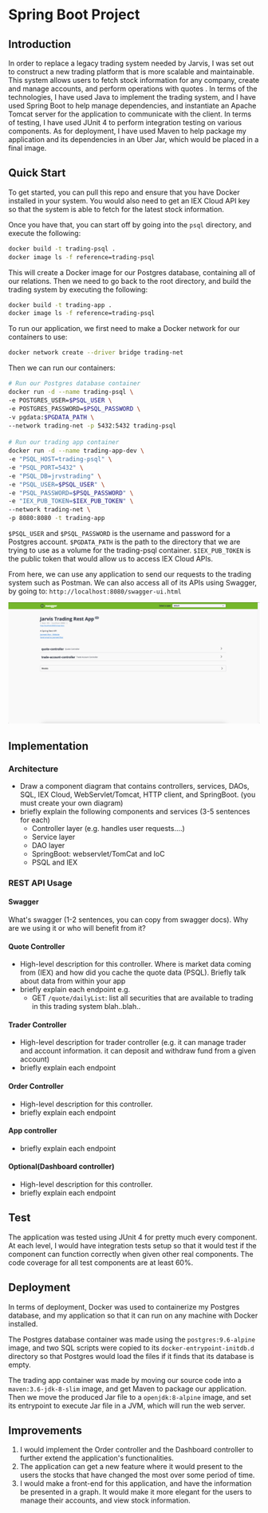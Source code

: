 # Spring Boot Project

## Introduction

In order to replace a legacy trading system needed by Jarvis, I was set out to construct a new trading platform that is more scalable and maintainable. This system allows users to fetch stock information for any company, create and manage accounts, and perform operations with quotes . In terms of the technologies, I have used Java to implement the trading system, and I have used Spring Boot to help manage dependencies, and instantiate an Apache Tomcat server for the application to communicate with the client. In terms of testing, I have used JUnit 4 to perform integration testing on various components. As for deployment, I have used Maven to help package my application and its dependencies in an Uber Jar, which would be placed in a final image.

## Quick Start

To get started, you can pull this repo and ensure that you have Docker installed in your system. You would also need to get an IEX Cloud API key so that the system is able to fetch for the latest stock information.

Once you have that, you can start off by going into the `psql` directory, and execute the following:

````Bash
docker build -t trading-psql .
docker image ls -f reference=trading-psql
````

This will create a Docker image for our Postgres database, containing all of our relations. Then we need to go back to the root directory, and build the trading system by executing the following:

````Bash
docker build -t trading-app .
docker image ls -f reference=trading-psql
````

To run our application, we first need to make a Docker network for our containers to use:

````Bash
docker network create --driver bridge trading-net
````

Then we can run our containers:

````Bash
# Run our Postgres database container
docker run -d --name trading-psql \
-e POSTGRES_USER=$PSQL_USER \
-e POSTGRES_PASSWORD=$PSQL_PASSWORD \
-v pgdata:$PGDATA_PATH \
--network trading-net -p 5432:5432 trading-psql

# Run our trading app container
docker run -d --name trading-app-dev \
-e "PSQL_HOST=trading-psql" \
-e "PSQL_PORT=5432" \
-e "PSQL_DB=jrvstrading" \
-e "PSQL_USER=$PSQL_USER" \
-e "PSQL_PASSWORD=$PSQL_PASSWORD" \
-e "IEX_PUB_TOKEN=$IEX_PUB_TOKEN" \
--network trading-net \
-p 8080:8080 -t trading-app
````

`$PSQL_USER` and `$PSQL_PASSWORD` is the username and password for a Postgres account. `$PGDATA_PATH` is the path to the directory that we are trying to use as a volume for the trading-psql container. `$IEX_PUB_TOKEN` is the public token that would allow us to access IEX Cloud APIs.


From here, we can use any application to send our requests to the trading system such as Postman. We can also access all of its APIs using Swagger, by going to: `http://localhost:8080/swagger-ui.html`

![Swagger](./assets/Swagger.png)

## Implementation
### Architecture
- Draw a component diagram that contains controllers, services, DAOs, SQL, IEX Cloud, WebServlet/Tomcat, HTTP client, and SpringBoot. (you must create your own diagram)
- briefly explain the following components and services (3-5 sentences for each)
    - Controller layer (e.g. handles user requests....)
    - Service layer
    - DAO layer
    - SpringBoot: webservlet/TomCat and IoC
    - PSQL and IEX

### REST API Usage
#### Swagger
What's swagger (1-2 sentences, you can copy from swagger docs). Why are we using it or who will benefit from it?
#### Quote Controller
- High-level description for this controller. Where is market data coming from (IEX) and how did you cache the quote data (PSQL). Briefly talk about data from within your app
- briefly explain each endpoint
  e.g.
    - GET `/quote/dailyList`: list all securities that are available to trading in this trading system blah..blah..
#### Trader Controller
- High-level description for trader controller (e.g. it can manage trader and account information. it can deposit and withdraw fund from a given account)
- briefly explain each endpoint
#### Order Controller
- High-level description for this controller.
- briefly explain each endpoint
#### App controller
- briefly explain each endpoint
#### Optional(Dashboard controller)
- High-level description for this controller.
- briefly explain each endpoint

## Test

The application was tested using JUnit 4 for pretty much every component. At each level, I would have integration tests setup so that it would test if the component can function correctly when given other real components. The code coverage for all test components are at least 60%.

## Deployment

In terms of deployment, Docker was used to containerize my Postgres database, and my application so that it can run on any machine with Docker installed.

The Postgres database container was made using the `postgres:9.6-alpine` image, and two SQL scripts were copied to its `docker-entrypoint-initdb.d` directory so that Postgres would load the files if it finds that its database is empty.

The trading app container was made by moving our source code into a `maven:3.6-jdk-8-slim` image, and get Maven to package our application. Then we move the produced Jar file to a `openjdk:8-alpine` image, and set its entrypoint to execute Jar file in a JVM, which will run the web server.

## Improvements

1. I would implement the Order controller and the Dashboard controller to further extend the application's functionalities.
2. The application can get a new feature where it would present to the users the stocks that have changed the most over some period of time.
3. I would make a front-end for this application, and have the information be presented in a graph. It would make it more elegant for the users to manage their accounts, and view stock information.